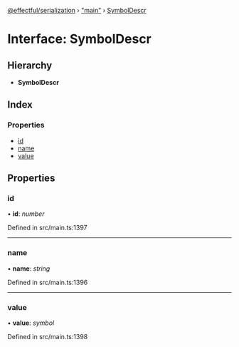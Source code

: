 [@effectful/serialization](../README.md) › ["main"](../modules/_main_.md) › [SymbolDescr](_main_.symboldescr.md)

# Interface: SymbolDescr

## Hierarchy

* **SymbolDescr**

## Index

### Properties

* [id](_main_.symboldescr.md#id)
* [name](_main_.symboldescr.md#name)
* [value](_main_.symboldescr.md#value)

## Properties

###  id

• **id**: *number*

Defined in src/main.ts:1397

___

###  name

• **name**: *string*

Defined in src/main.ts:1396

___

###  value

• **value**: *symbol*

Defined in src/main.ts:1398
